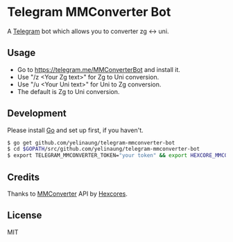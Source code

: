 # Telegram MMConverter Bot

A [Telegram](https://telegram.org) bot which allows you to converter zg <-> uni.

## Usage 

- Go to https://telegram.me/MMConverterBot and install it.
- Use "/z \<Your Zg text\>" for Zg to Uni conversion.
- Use "/u \<Your Uni text\>" for Uni to Zg conversion.
- The default is Zg to Uni conversion.

## Development 

Please install [Go](http://www.golang.org) and set up first, if you haven't.

```bash
$ go get github.com/yelinaung/telegram-mmconverter-bot
$ cd $GOPATH/src/github.com/yelinaung/telegram-mmconverter-bot
$ export TELEGRAM_MMCONVERTER_TOKEN="your token" && export HEXCORE_MMCONVERTER_TOKEN="token" && go run app.go
```

## Credits

Thanks to [MMConverter](http://mmconverter.hexcores.com) API by [Hexcores](http://hexcores.com).

## License
MIT

